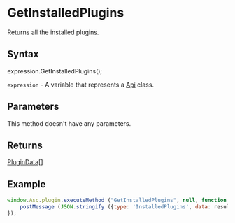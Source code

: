 # GetInstalledPlugins

Returns all the installed plugins.

## Syntax

expression.GetInstalledPlugins();

`expression` - A variable that represents a [Api](../Api.md) class.

## Parameters

This method doesn't have any parameters.

## Returns

[PluginData[]](../../Enumeration/PluginData.md)

## Example

```javascript
window.Asc.plugin.executeMethod ("GetInstalledPlugins", null, function (result) {
    postMessage (JSON.stringify ({type: 'InstalledPlugins', data: result }));
});
```
